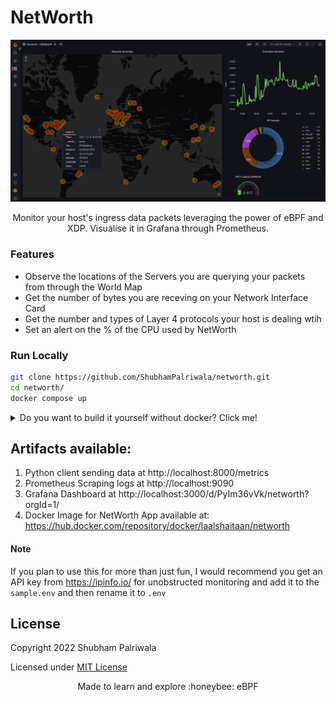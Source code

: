 # NetWorth
![NetWorth-Dashboard](./assets/grafana-dashboard.png)
<p align="center">
Monitor your host's ingress data packets leveraging the power of eBPF and XDP. Visualise it in Grafana through Prometheus.
</p>
 

### Features
- Observe the locations of the Servers you are querying your packets from through the World Map
- Get the number of bytes you are receving on your Network Interface Card
- Get the number and types of Layer 4 protocols your host is dealing wtih
- Set an alert on the % of the CPU used by NetWorth

### Run Locally
```sh
git clone https://github.com/ShubhamPalriwala/networth.git
cd networth/
docker compose up
```

<details>
<summary>Do you want to build it yourself without docker? Click me!</summary>
<br>

Requirements
- Python3
- pip
- Grafana
- Prometheus

1. Clone and get into the repository

```
git clone https://github.com/ShubhamPalriwala/NetWorth
cd Networth/
```

2. Install the required Python dependencies:

```
pip install -r requirements.txt
```

3. Install dev tools and Linux Kernel Headers through your package manager (example apt):

```
sudo pacman -S bcc-tools linux-headers
```

4. Start the Grafana service: 
```
sudo systemctl start grafana.service
```

5. Start the prometheus server:
```
prometheus --config.file=prometheus.yml
```

6. Finally start the eBPF program:
```
sudo python3 caller.py
```

7. Now head over to Grafana and import the Dashboard by uploading the `grafana.json` file.

*Congrats! You should now be able to see your NetWorth!*

</details>

## Artifacts available:
1. Python client sending data at http://localhost:8000/metrics 
2. Prometheus Scraping logs at http://localhost:9090
3. Grafana Dashboard at http://localhost:3000/d/PyIm36vVk/networth?orgId=1/
4. Docker Image for NetWorth App available at: https://hub.docker.com/repository/docker/laalshaitaan/networth

#### Note
If you plan to use this for more than just fun, I would recommend you get an API key from https://ipinfo.io/ for unobstructed monitoring and add it to the `sample.env` and then rename it to `.env`


## License

Copyright 2022 Shubham Palriwala

Licensed under [MIT License](./LICENSE)

<p align="center">Made to learn and explore :honeybee: eBPF</p>